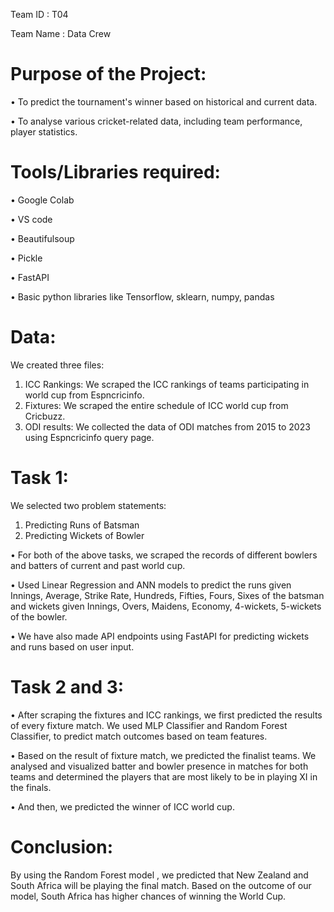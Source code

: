 Team ID : T04  

Team Name : Data Crew


# **Purpose of the Project**:

•	To predict the tournament's winner based on historical and current data.

•	To analyse various cricket-related data, including team performance, player statistics.


# **Tools/Libraries required**:

•	Google Colab

•	VS code

•	Beautifulsoup

•	Pickle

•	FastAPI

•	Basic python libraries like Tensorflow, sklearn, numpy, pandas

# **Data**:

We created three files:
1.	ICC Rankings: We scraped the ICC rankings of teams participating in world cup from Espncricinfo.
2.	Fixtures: We scraped the entire schedule of ICC world cup from Cricbuzz.
3.	ODI results: We collected the data of ODI matches from 2015 to 2023 using Espncricinfo query page.


# **Task 1**:

We selected two problem statements:
1. Predicting Runs of Batsman 
2. Predicting Wickets of Bowler


•	For both of the above tasks, we scraped the records of different bowlers and batters of current and past world cup.

•	Used Linear Regression and ANN models to predict the runs given Innings, Average, Strike Rate, Hundreds, Fifties, Fours, Sixes of the batsman and wickets given Innings, Overs, Maidens, Economy, 4-wickets, 5-wickets of the bowler. 

•	We have also made API endpoints using FastAPI for predicting wickets and runs based on user input.

# **Task 2 and 3**:

•	After scraping the fixtures and ICC rankings, we first predicted the results of every fixture match. We used MLP Classifier and Random Forest Classifier, to predict match outcomes based on team features. 

•	Based on the result of fixture match, we predicted the finalist teams. We analysed and visualized batter and bowler presence in matches for both teams and determined the players that are most likely to be in playing XI in the finals.

•	And then, we predicted the winner of ICC world cup.


# **Conclusion**:

By using the Random Forest model , we predicted that New Zealand and South Africa will be playing the final match. Based on the outcome of our model, South Africa has higher chances of winning the World Cup.
